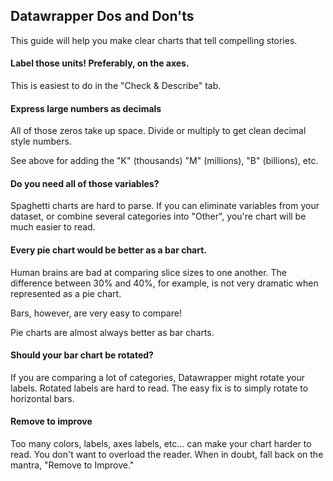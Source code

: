 ## Datawrapper Dos and Don'ts

This guide will help you make clear charts that tell compelling stories.

#### Label those units! Preferably, on the axes.

This is easiest to do in the "Check & Describe" tab.

#### Express large numbers as decimals

All of those zeros take up space. Divide or multiply to get clean decimal style numbers.

See above for adding the "K" (thousands) "M" (millions), "B" (billions), etc.

#### Do you need all of those variables?

Spaghetti charts are hard to parse. If you can eliminate variables from your dataset, or combine several categories into "Other", you're chart will be much easier to read.

#### Every pie chart would be better as a bar chart.

Human brains are bad at comparing slice sizes to one another. The difference between 30% and 40%, for example, is not very dramatic when represented as a pie chart.

Bars, however, are very easy to compare!

Pie charts are almost always better as bar charts.

#### Should your bar chart be rotated?

If you are comparing a lot of categories, Datawrapper might rotate your labels. Rotated labels are hard to read. The easy fix is to simply rotate to horizontal bars.

#### Remove to improve

Too many colors, labels, axes labels, etc... can make your chart harder to read. You don't want to overload the reader. When in doubt, fall back on the mantra, "Remove to Improve."




